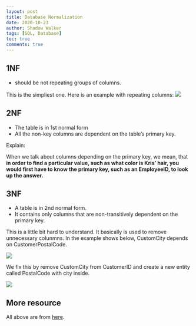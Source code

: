 ```yaml
---
layout: post
title: Database Normalization
date: 2020-10-23
author: Shadow Walker
tags: [SQL, Database]
toc: true
comments: true
---
```


## 1NF

- should be not repeating groups of columns.


This is the simpliest one. Here is an example with repeating columns: 
![](https://www.essentialsql.com/wp-content/uploads/2014/06/FirstNormalFormUnormalize.png)

## 2NF

- The table is in 1st normal form
- All the non-key columns are dependent on the table’s primary key.

Explain: 

 When we talk about columns depending on the primary key, we mean, that **in order to find a particular value, such as what color is Kris’ hair, you would first have to know the primary key, such as an EmployeeID, to look up the answer.**

## 3NF

- A table is in 2nd normal form.
- It contains only columns that are non-transitively dependent on the primary key. 

This is a little bit hard to understand. It basically is used to remove unnecessary colunmns. In the example shows below, CustomCity depends on CustomerPostalCode. 



![](https://www.essentialsql.com/wp-content/uploads/2014/08/ThirdNormalFormIssues.png)


We fix this by remove CustomCity from CustomerID and create a new entity called PostalCode with city inside. 

![](https://www.essentialsql.com/wp-content/uploads/2014/08/ThirdNormalFormDataModel.png)

## More resource

All above are from [here](https://www.essentialsql.com/get-ready-to-learn-sql-11-database-third-normal-form-explained-in-simple-english/). 